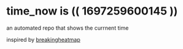 # time_now is (( 1697259600145 ))

an automated repo that shows the currnent time

inspired by [breakingheatmap](https://github.com/breakingheatmap/breakingheatmap)